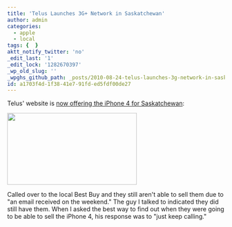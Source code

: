 ```yaml
---
title: 'Telus Launches 3G+ Network in Saskatchewan'
author: admin
categories:
  - apple
  - local
tags: {  }
aktt_notify_twitter: 'no'
_edit_last: '1'
_edit_lock: '1282670397'
_wp_old_slug: ''
_wpghs_github_path: _posts/2010-08-24-telus-launches-3g-network-in-saskatchewan.md
id: a1703f4d-1f38-41e7-91fd-ed5fdf00de27
---
```

<p>Telus' website is <a href="http://www.telusmobility.com/en/SK/home/">now offering the iPhone 4 for Saskatchewan</a>:</p>
<p><a href="https://chrisenns.com/wp-content/uploads/2010/08/telusiphone4.png"><img src="https://chrisenns.com/wp-content/uploads/2010/08/telusiphone4-300x167.png" alt="" title="Telus iPhone 4" width="300" height="167" class="aligncenter size-medium wp-image-13161" /></a></p>
<p>Called over to the local Best Buy and they still aren't able to sell them due to "an email received on the weekend."  The guy I talked to indicated they did still have them. When I asked the best way to find out when they were going to be able to sell the iPhone 4, his response was to "just keep calling."</p>
